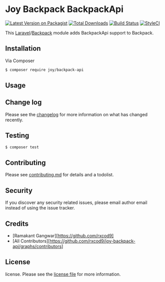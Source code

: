#  Joy Backpack BackpackApi

[![Latest Version on Packagist][ico-version]][link-packagist]
[![Total Downloads][ico-downloads]][link-downloads]
[![Build Status][ico-travis]][link-travis]
[![StyleCI][ico-styleci]][link-styleci]

This [Laravel](https://laravel.com/)/[Backpack](https://backpackforlaravel.com/docs/4.1/installation) module adds BackpackApi support to Backpack.

## Installation

Via Composer

``` bash
$ composer require joy/backpack-api
```

## Usage

## Change log

Please see the [changelog](changelog.md) for more information on what has changed recently.

## Testing

``` bash
$ composer test
```

## Contributing

Please see [contributing.md](contributing.md) for details and a todolist.

## Security

If you discover any security related issues, please email author email instead of using the issue tracker.

## Credits

- [Ramakant Gangwar][https://github.com/rxcod9]
- [All Contributors][https://github.com/rxcod9/joy-backpack-api/graphs/contributors]

## License

license. Please see the [license file](license.md) for more information.

[ico-version]: https://img.shields.io/packagist/v/joy/backpack-api.svg?style=flat-square
[ico-downloads]: https://img.shields.io/packagist/dt/joy/backpack-api.svg?style=flat-square
[ico-travis]: https://img.shields.io/travis/joy/backpack-api/master.svg?style=flat-square
[ico-styleci]: https://styleci.io/repos/12345678/shield

[link-packagist]: https://packagist.org/packages/joy/backpack-api
[link-downloads]: https://packagist.org/packages/joy/backpack-api
[link-travis]: https://travis-ci.org/joy/backpack-api
[link-styleci]: https://styleci.io/repos/12345678
[link-author]: https://github.com/joy
[link-contributors]: ../../contributors
